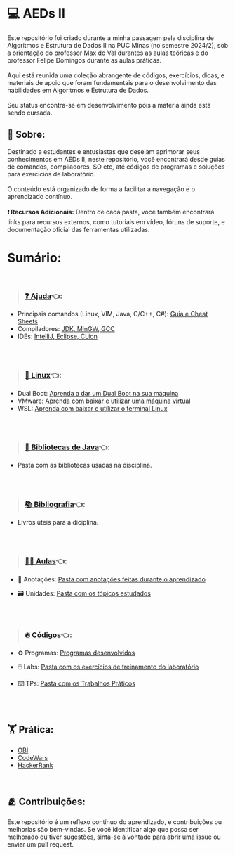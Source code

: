 # 💻 AEDs II
Este repositório foi criado durante a minha passagem pela disciplina de Algoritmos e Estrutura de Dados II na PUC Minas (no semestre 2024/2), sob a orientação do professor Max do Val durantes as aulas teóricas e do professor Felipe Domingos durante as aulas práticas.<br><br>
Aqui está reunida uma coleção abrangente de códigos, exercícios, dicas, e materiais de apoio que foram fundamentais para o desenvolvimento das habilidades em Algoritmos e Estrutura de Dados.<br><br>
Seu status encontra-se em desenvolvimento pois a matéria ainda está sendo cursada.
<br>

## 🔸 Sobre:
Destinado a estudantes e entusiastas que desejam aprimorar seus conhecimentos em AEDs II, neste repositório, você encontrará desde guias de comandos, compiladores, SO etc, até códigos de programas e soluções para exercícios de laboratório.<br><br>
O conteúdo está organizado de forma a facilitar a navegação e o aprendizado contínuo.<br><br>
**❗ Recursos Adicionais:** Dentro de cada pasta, você também encontrará links para recursos externos, como tutoriais em vídeo, fóruns de suporte, e documentação oficial das ferramentas utilizadas.
<br>

# Sumário:
<br>

>### [❓ Ajuda](Ajuda)👈:
* Principais comandos (Linux, VIM, Java, C/C++, C#): [Guia e Cheat Sheets](Ajuda/Cheat-Sheets)
* Compiladores: [JDK, MinGW, GCC](Ajuda/Compiladores)
* IDEs: [IntelliJ, Eclipse, CLion](Ajuda/IDEs)
##
<br>

>### [🐧 Linux](Linux)👈:
* Dual Boot: [Aprenda a dar um Dual Boot na sua máquina](Linux/DualBoot)
* VMware: [Aprenda com baixar e utilizar uma máquina virtual](Linux/VMware)
* WSL: [Aprenda com baixar e utilizar o terminal Linux](Linix/WSL)
##
<br>

>### [📁 Bibliotecas de Java](BibliotecasJava)👈:
* Pasta com as bibliotecas usadas na disciplina.
##
<br>

>### [📚 Bibliografia](Bibliografia)👈:

* Livros úteis para a diciplina.
##
<br>

>### [🧑‍🏫 Aulas](Aulas)👈:

* 📝 Anotações: [Pasta com anotações feitas durante o aprendizado](Aulas/Anotacoes)

* 🗃️ Unidades: [Pasta com os tópicos estudados](Aulas/Unidades)
##
<br>

>### [🔥 Códigos](Codigos)👈:

* ⚙️ Programas: [Programas desenvolvidos](Codigos/Programas)

* 🖱️ Labs: [Pasta com os exercícios de treinamento do laboratório](Codigos/Labs)

* ⌨️ TPs: [Pasta com os Trabalhos Práticos](Codigos/TPs)
##
##
<br>

## 🏋️ Prática:
* [OBI](https://olimpiada.ic.unicamp.br/pratique/pu/)</br>
* [CodeWars](https://www.codewars.com/dashboard)</br>
* [HackerRank](https://www.hackerrank.com/dashboard)

<br>

## 🫂 Contribuições:

Este repositório é um reflexo contínuo do aprendizado, e contribuições ou melhorias são bem-vindas. Se você identificar algo que possa ser melhorado ou tiver sugestões, sinta-se à vontade para abrir uma issue ou enviar um pull request.
